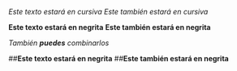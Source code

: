 *Este texto estará en cursiva*
_Este también estará en cursiva_

**Este texto estará en negrita**
__Este también estará en negrita__

_También **puedes** combinarlos_


##**Este texto estará en negrita**
##__Este también estará en negrita__
